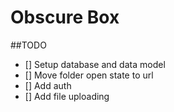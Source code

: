 # Obscure Box

##TODO

- [] Setup database and data model
- [] Move folder open state to url
- [] Add auth
- [] Add file uploading
